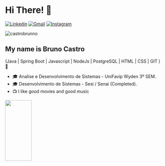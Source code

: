 <h1>Hi There! 👋</h1>

[![Linkedin](	https://img.shields.io/badge/LinkedIn-0077B5?style=for-the-badge&logo=linkedin&logoColor=white)](https://www.linkedin.com/in/bruno-sousa-271764188/)
[![Gmail](	https://img.shields.io/badge/Gmail-D14836?style=for-the-badge&logo=gmail&logoColor=white)](mailto:brunocastroleandro@gmail.com)
[![Instagram](https://img.shields.io/badge/Instagram-E4405F?style=for-the-badge&logo=instagram&logoColor=white)](https://www.instagram.com/brunno_cxstro/)
<p align="left"> <img src="https://komarev.com/ghpvc/?username=CastroBrunno&label=Profile%20views&color=009dff&style=flat-square" alt="castrobrunno" /> </p>


## My name is Bruno Castro
(Java | Spring Boot | Javascript | NodeJs | PostgreSQL | HTML | CSS | GIT ) 🚀
- 🎓 Analise e Desenvolvimento de Sistemas - UniFavip Wyden 3º SEM.
- 🎓 Desenvolvimento de Sistemas -  Sesi / Senai (Completed).
- 📺 I like good movies and good music


<div align="left">
  
  <img width="41%" height="195px" src="https://github-readme-stats.vercel.app/api/top-langs/?username=castrobrunno&layout=compact&hide_border=true&title_color=8f00ff&text_color=ffffff&bg_color=0d1117" />
  
 </div>







